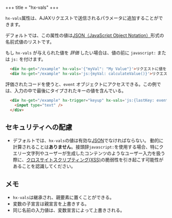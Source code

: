 +++
title = "hx-vals"
+++

`hx-vals`属性は、AJAXリクエストで送信されるパラメータに追加することができます。  

デフォルトでは、この属性の値は[JSON（JavaScript Object Notation）](https://www.json.org/json-en.html)形式の名前式値のリストです。

もし `hx-vals` が与えられた値を *評価* したい場合は、値の前に `javascript:` または `js:` を付けます。

```html
  <div hx-get="/example" hx-vals='{"myVal": "My Value"}'>リクエストに値を含めてHTMLを取得する</div>
  <div hx-get="/example" hx-vals='js:{myVal: calculateValue()}'>リクエストにJavascriptから動的な値を含むHTMLを取得する</div>
```

評価されたコードを使うと、`event` オブジェクトにアクセスできる。この例では、入力の中で最後にタイプされたキーの値を含んでいる。

```html
  <div hx-get="/example" hx-trigger="keyup" hx-vals='js:{lastKey: event.key}'>
    <input type="text" />
  </div>
```

## セキュリティへの配慮

* デフォルトでは、`hx-vals`の値は有効な[JSON](https://developer.mozilla.org/en-US/docs/Glossary/JSON)でなければならない。
  動的に計算されることは**ありません**。接頭辞`javascript:`を使用する場合、特にクエリー文字列やユーザーが生成したコンテンツのようなユーザー入力を扱う際に、[クロスサイトスクリプティング(XSS)](https://owasp.org/www-community/attacks/xss/)の脆弱性を引き起こす可能性があることを認識してください。

## メモ

* `hx-vals`は継承され、親要素に置くことができる。
* 変数の子宣言は親宣言を上書きする。
* 同じ名前の入力値は、変数宣言によって上書きされる。
